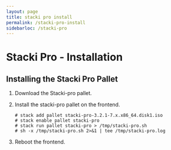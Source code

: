 ```yaml
---
layout: page
title: stacki pro install
permalink: /stacki-pro-install
sidebarloc: /stacki-pro
---
```


# Stacki Pro - Installation

## Installing the Stacki Pro Pallet

1. Download the Stacki-pro pallet.

1. Install the stacki-pro pallet on the frontend.
   ```
   # stack add pallet stacki-pro-3.2.1-7.x.x86_64.disk1.iso
   # stack enable pallet stacki-pro
   # stack run pallet stacki-pro > /tmp/stacki-pro.sh
   # sh -x /tmp/stacki-pro.sh 2>&1 | tee /tmp/stacki-pro.log
   ```

1. Reboot the frontend.

